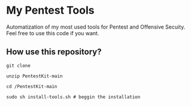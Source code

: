 # My Pentest Tools

Automatization of my most used tools for Pentest and Offensive Secuity. Feel free to use this code if you want.

## How use this repository?

```shell
git clone

unzip PentestKit-main

cd /PentestKit-main

sudo sh install-tools.sh # beggin the installation
```
